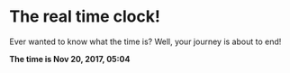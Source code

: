# The real time clock!

Ever wanted to know what the time is? Well, your journey is about to end!

**The time is Nov 20, 2017, 05:04**